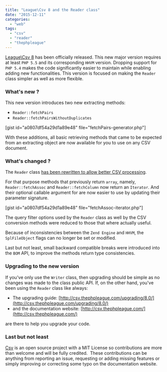 ```yaml
---
title: "League\Csv 8 and the Reader class"
date: "2015-12-11"
categories: 
  - "web"
tags: 
  - "csv"
  - "reader"
  - "thephpleague"
---
```


[League\\Csv 8](https://github.com/thephpleague/csv/blob/8.0.0/CHANGELOG.md) has been officially released. This new major version requires at least `PHP 5.5` and its corresponding `HHVM` version. Dropping support for `PHP 5.4` makes the code significantly easier to maintain while enabling adding new functionalities. This version is focused on making the `Reader` class simpler as well as more flexible.

### What's new ?

This new version introduces two new extracting methods:

- `Reader::fetchPairs`
- `Reader::fetchPairsWithoutDuplicates`

\[gist id="a0807df54a29d1a89e48" file="fetchPairs-generator.php"\]

With these additions, all basic retrieving methods that came to be expected from an extracting object are now available for you to use on any CSV document.

### What's changed ?

The `Reader` class [has been rewritten to allow better CSV processing](http://csv.thephpleague.com/reading/).

For that purpose methods that previously return `array`, namely, `Reader::fetchAssoc` and `Reader::fetchColumn` now return an `Iterator`. And their optional callable argument for are now easier to use by updating their parameter signature.

\[gist id="a0807df54a29d1a89e48" file="fetchAssoc-iterator.php"\]

The query filter options used by the `Reader` class as well by the CSV conversion methods were reduced to those that where actually useful.

Because of inconsistencies between the `Zend Engine` and `HHVM`, the `SplFileObject` flags can no longer be set or modified.

Last but not least, small backward compatible breaks were introduced into the `BOM` API, to improve the methods return type consistencies.

### Upgrading to the new version

If you've only use the `Writer` class, then upgrading should be simple as no changes was made to the class public API. If, on the other hand, you've been using the `Reader` class like always:

- The upgrading guide: [http://csv.thephpleague.com/upgrading/8.0/](http://csv.thephpleague.com/upgrading/8.0/)
- and the documentation website: [http://csv.thephpleague.com/](http://csv.thephpleague.com/)

are there to help you upgrade your code.

### Last but not least

[Csv](https://github.com/thephpleague/csv) is an open source project with a MIT License so contributions are more than welcome and will be fully credited.  These contributions can be anything from reporting an issue, requesting or adding missing features or simply improving or correcting some typo on the documentation website.
